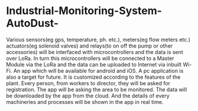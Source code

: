 # Industrial-Monitoring-System-AutoDust-
Various sensors(eg gps, temperature, ph. etc.), meters(eg flow meters etc.) actuators(eg solenoid valves) and relays(to on off the pump or other accessories) will be interfaced with microcontrollers and the data is sent over LoRa. In turn this microcontrollers will be connected to a Master Module via the LoRa and the data can be uploaded to Internet via inbuilt Wi-Fi. An app which will be available for android and iOS. A pc application is also a target for future. It is customized according to the features of the plant. Every person, from workers to director, they will be asked for registration. The app will be asking the area to be monitored. The data will be downloaded by the app from the cloud. And the details of every machineries and processes will be shown in the app in real time.
